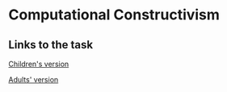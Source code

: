 # Computational Constructivism

## Links to the task

[Children's version](https://eco.ppls.ed.ac.uk/~nbramley/zendo_kids/task.html)

[Adults' version](https://eco.ppls.ed.ac.uk/~nbramley/zendo_kas/task.html)
